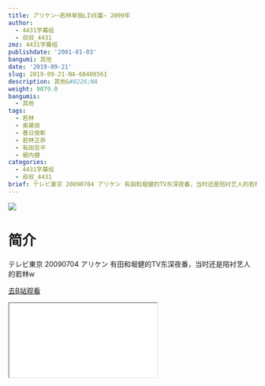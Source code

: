 ```yaml
---
title: アリケン~若林单独LIVE篇~ 2009年
author:
  - 4431字幕组
  - 叔叔_4431
zmz: 4431字幕组
publishdate: '2001-01-03'
bangumi: 其他
date: '2019-09-21'
slug: 2019-09-21-NA-68408561
description: 其他&#8226;NA
weight: 9079.0
bangumis:
  - 其他
tags:
  - 若林
  - 奥黛丽
  - 春日俊彰
  - 若林正恭
  - 有田哲平
  - 堀内健
categories:
  - 4431字幕组
  - 叔叔_4431
brief: テレビ東京 20090704 アリケン 有田和堀健的TV东深夜番，当时还是陪衬艺人的若林w
---
```

![](https://raw.githubusercontent.com/tcgriffith/owaraisite/master/static/tmpimg/691fbe4afc9617c8acef2e2019d58479b0fc9304.jpg.480.jpg)
# 简介  
テレビ東京 20090704 アリケン
有田和堀健的TV东深夜番，当时还是陪衬艺人的若林w  

[去B站观看](https://www.bilibili.com/video/av68408561/)
<div class ="resp-container"><iframe class="testiframe" src="//player.bilibili.com/player.html?aid=68408561"", scrolling="no", allowfullscreen="true" > </iframe></div> 
